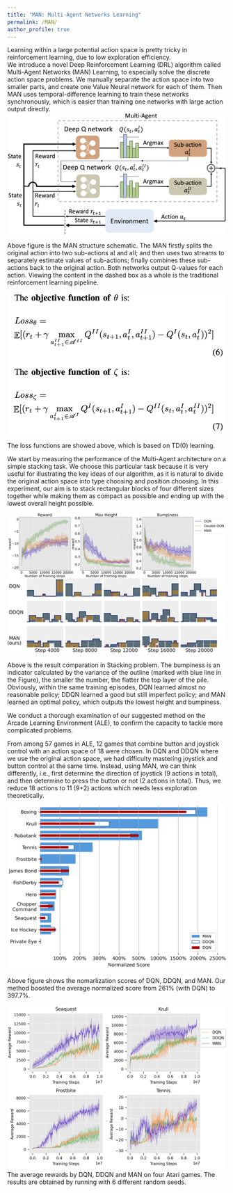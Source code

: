 ```yaml
---
title: "MAN: Multi-Agent Networks Learning"
permalink: /MAN/
author_profile: true
---
```

Learning within a large potential action space is pretty tricky in reinforcement learning, due to low exploration efficiency.  
We introduce a novel Deep Reinforcement Learning (DRL) algorithm called Multi-Agent Networks (MAN) Learning, to especially solve the discrete action space problems. We manually separate the action space into two smaller parts, and create one Value Neural network for each of them. Then MAN uses temporal-difference learning to train these networks synchronously, which is easier than training one networks with large action output directly.  
![](https://github.com/keqinw/keqinw.github.io/raw/master/images/pipeline.png)


Above figure is the MAN structure schematic. The MAN firstly splits the original action into two sub-actions aI and aII; and then uses two streams to separately estimate values of sub-actions; finally combines these sub-actions back to the original action. Both networks output Q-values for each action. Viewing the content in the dashed box as a whole is the traditional reinforcement learning pipeline.  

![](https://github.com/keqinw/keqinw.github.io/raw/master/images/loss.png)

The loss functions are showed above, which is based on TD(0) learning.  

We start by measuring the performance of the Multi-Agent architecture on a simple stacking task. We choose this particular task because it is very useful for illustrating the key ideas of our algorithm, as it is natural to divide the original action space into type choosing and position choosing. In this experiment, our aim is to stack rectangular blocks of four different sizes together while making them as compact as possible and ending up with the lowest overall height possible. 

![](https://github.com/keqinw/keqinw.github.io/raw/master/images/stack_result.png)

Above is the result comparation in Stacking problem. The bumpiness is an indicator calculated by the variance of the outline (marked with blue line in the Figure), the smaller the number, the flatter the top layer of the pile. Obviously, within the same training episodes, DQN learned almost no reasonable policy; DDQN learned a good but still imperfect policy; and MAN learned an optimal policy, which outputs the lowest height and bumpiness.

We conduct a thorough examination of our suggested method on the Arcade Learning Environment (ALE), to confirm the capacity to tackle more complicated problems.  

From among 57 games in ALE, 12 games that combine button and joystick control with an action space of 18 were chosen. In DQN and DDQN where we use the original action space, we had difficulty mastering joystick and button control at the same time. Instead, using MAN, we can think differently, i.e., first determine the direction of joystick (9 actions in total), and then determine to press the button or not (2 actions in total). Thus, we reduce 18 actions to 11 (9+2) actions which needs less exploration theoretically. 

![](https://github.com/keqinw/keqinw.github.io/raw/master/images/atari.png)

Above figure shows the nomarlization scores of DQN, DDQN, and MAN. Our method boosted the average normalized score from 261% (with DQN) to 397.7%.

![](https://github.com/keqinw/keqinw.github.io/raw/master/images/avg_score.png)
The average rewards by DQN, DDQN and MAN on four Atari games. The results are obtained by running with 6 different random seeds. 
